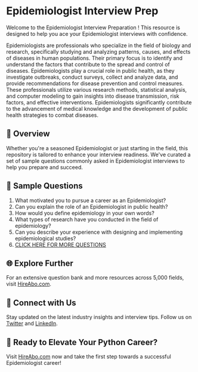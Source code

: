 # Epidemiologist Interview Prep

Welcome to the Epidemiologist Interview Preparation ! This resource is designed to help you ace your Epidemiologist interviews with confidence.

Epidemiologists are professionals who specialize in the field of biology and research, specifically studying and analyzing patterns, causes, and effects of diseases in human populations. Their primary focus is to identify and understand the factors that contribute to the spread and control of diseases. Epidemiologists play a crucial role in public health, as they investigate outbreaks, conduct surveys, collect and analyze data, and provide recommendations for disease prevention and control measures. These professionals utilize various research methods, statistical analysis, and computer modeling to gain insights into disease transmission, risk factors, and effective interventions. Epidemiologists significantly contribute to the advancement of medical knowledge and the development of public health strategies to combat diseases.

## 🚀 Overview

Whether you're a seasoned Epidemiologist or just starting in the field, this repository is tailored to enhance your interview readiness. We've curated a set of sample questions commonly asked in Epidemiologist interviews to help you prepare and succeed.

## 📝 Sample Questions

1. What motivated you to pursue a career as an Epidemiologist?
2. Can you explain the role of an Epidemiologist in public health?
3. How would you define epidemiology in your own words?
4. What types of research have you conducted in the field of epidemiology?
5. Can you describe your experience with designing and implementing epidemiological studies?
6. [CLICK HERE FOR MORE QUESTIONS](https://hireabo.com/job/5_1_14/Epidemiologist)

## 🌐 Explore Further

For an extensive question bank and more resources across 5,000 fields, visit [HireAbo.com](https://www.hireabo.com).

## 📱 Connect with Us

Stay updated on the latest industry insights and interview tips. Follow us on [Twitter](https://twitter.com/hireabo) and [LinkedIn](https://www.linkedin.com/in/hire-abo-3609972a8/).

## 🚀 Ready to Elevate Your Python Career?

Visit [HireAbo.com](https://www.hireabo.com) now and take the first step towards a successful Epidemiologist career!
